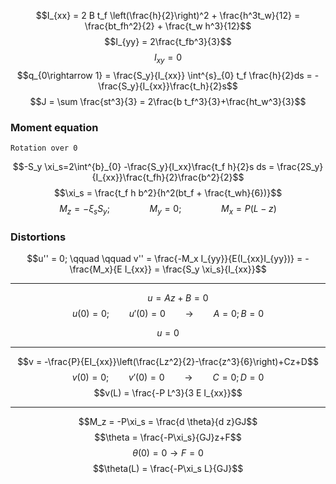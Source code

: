 $$I_{xx} = 2 B t_f \left(\frac{h}{2}\right)^2 + \frac{h^3t_w}{12} = \frac{bt_fh^2}{2} + \frac{t_w h^3}{12}$$
$$I_{yy} = 2\frac{t_fb^3}{3}$$
$$I_{xy} = 0$$
$$q_{0\rightarrow 1} = \frac{S_y}{I_{xx}} \int^{s}_{0} t_f \frac{h}{2}ds = -\frac{S_y}{I_{xx}}\frac{t_h}{2}s$$
$$J = \sum \frac{st^3}{3} = 2\frac{b t_f^3}{3}+\frac{ht_w^3}{3}$$
### Moment equation
	Rotation over 0

$$-S_y \xi_s=2\int^{b}_{0} -\frac{S_y}{I_xx}\frac{t_f h}{2}s ds = \frac{2S_y}{I_{xx}}\frac{t_fh}{2}\frac{b^2}{2}$$
$$\xi_s = \frac{t_f h b^2}{h^2(bt_f + \frac{t_wh}{6})}$$
$$M_z = -\xi_s S_y; \qquad \qquad M_y = 0; \qquad \qquad M_x=P(L-z)$$

### Distortions
$$u'' = 0; \qquad \qquad v'' = \frac{-M_x I_{yy}}{E(I_{xx}I_{yy})} = -\frac{M_x}{E I_{xx}} = \frac{S_y \xi_s}{I_{xx}}$$
___
$$\qquad u= Az+B = 0 $$
$$u(0) = 0; \qquad u'(0) = 0 \qquad\rightarrow\qquad A = 0; B= 0$$

$$u = 0$$
___
$$v = -\frac{P}{EI_{xx}}\left(\frac{Lz^2}{2}-\frac{z^3}{6}\right)+Cz+D$$
$$v(0) = 0;\qquad v'(0) = 0 \qquad \rightarrow\qquad C = 0; D= 0$$
$$v(L) = \frac{-P L^3}{3 E I_{xx}}$$
___
$$M_z = -P\xi_s = \frac{d \theta}{d z}GJ$$
$$\theta = \frac{-P\xi_s}{GJ}z+F$$
$$\theta(0) = 0 \rightarrow F = 0$$
$$\theta(L) = \frac{-P\xi_s L}{GJ}$$
